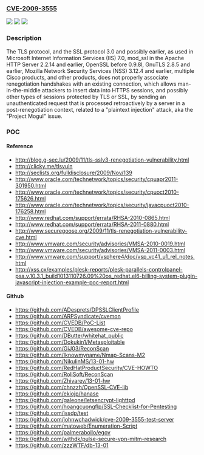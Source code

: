 ### [CVE-2009-3555](https://cve.mitre.org/cgi-bin/cvename.cgi?name=CVE-2009-3555)
![](https://img.shields.io/static/v1?label=Product&message=n%2Fa&color=blue)
![](https://img.shields.io/static/v1?label=Version&message=%3D%20n%2Fa%20&color=brighgreen)
![](https://img.shields.io/static/v1?label=Vulnerability&message=n%2Fa&color=brighgreen)

### Description

The TLS protocol, and the SSL protocol 3.0 and possibly earlier, as used in Microsoft Internet Information Services (IIS) 7.0, mod_ssl in the Apache HTTP Server 2.2.14 and earlier, OpenSSL before 0.9.8l, GnuTLS 2.8.5 and earlier, Mozilla Network Security Services (NSS) 3.12.4 and earlier, multiple Cisco products, and other products, does not properly associate renegotiation handshakes with an existing connection, which allows man-in-the-middle attackers to insert data into HTTPS sessions, and possibly other types of sessions protected by TLS or SSL, by sending an unauthenticated request that is processed retroactively by a server in a post-renegotiation context, related to a "plaintext injection" attack, aka the "Project Mogul" issue.

### POC

#### Reference
- http://blog.g-sec.lu/2009/11/tls-sslv3-renegotiation-vulnerability.html
- http://clicky.me/tlsvuln
- http://seclists.org/fulldisclosure/2009/Nov/139
- http://www.oracle.com/technetwork/topics/security/cpuapr2011-301950.html
- http://www.oracle.com/technetwork/topics/security/cpuoct2010-175626.html
- http://www.oracle.com/technetwork/topics/security/javacpuoct2010-176258.html
- http://www.redhat.com/support/errata/RHSA-2010-0865.html
- http://www.redhat.com/support/errata/RHSA-2011-0880.html
- http://www.securegoose.org/2009/11/tls-renegotiation-vulnerability-cve.html
- http://www.vmware.com/security/advisories/VMSA-2010-0019.html
- http://www.vmware.com/security/advisories/VMSA-2011-0003.html
- http://www.vmware.com/support/vsphere4/doc/vsp_vc41_u1_rel_notes.html
- http://xss.cx/examples/plesk-reports/plesk-parallels-controlpanel-psa.v.10.3.1_build1013110726.09%20os_redhat.el6-billing-system-plugin-javascript-injection-example-poc-report.html

#### Github
- https://github.com/ADesprets/DPSSLClientProfile
- https://github.com/ARPSyndicate/cvemon
- https://github.com/CVEDB/PoC-List
- https://github.com/CVEDB/awesome-cve-repo
- https://github.com/DButter/whitehat_public
- https://github.com/Dokukin1/Metasploitable
- https://github.com/GiJ03/ReconScan
- https://github.com/Iknowmyname/Nmap-Scans-M2
- https://github.com/NikulinMS/13-01-hw
- https://github.com/RedHatProductSecurity/CVE-HOWTO
- https://github.com/RoliSoft/ReconScan
- https://github.com/Zhivarev/13-01-hw
- https://github.com/chnzzh/OpenSSL-CVE-lib
- https://github.com/ekiojp/hanase
- https://github.com/galeone/letsencrypt-lighttpd
- https://github.com/hoangcuongflp/SSL-Checklist-for-Pentesting
- https://github.com/issdp/test
- https://github.com/johnwchadwick/cve-2009-3555-test-server
- https://github.com/matoweb/Enumeration-Script
- https://github.com/palmerabollo/egov
- https://github.com/withdk/pulse-secure-vpn-mitm-research
- https://github.com/zzzWTF/db-13-01

